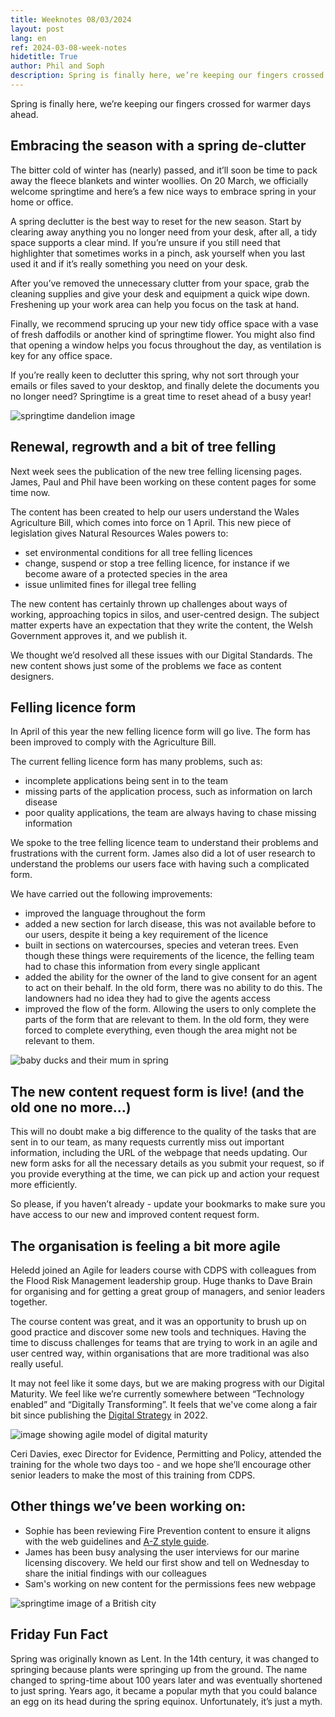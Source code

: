 ```yaml
---
title: Weeknotes 08/03/2024
layout: post
lang: en
ref: 2024-03-08-week-notes
hidetitle: True
author: Phil and Soph
description: Spring is finally here, we’re keeping our fingers crossed for warmer days ahead.
---
```


Spring is finally here, we’re keeping our fingers crossed for warmer days ahead.

## Embracing the season with a spring de-clutter

The bitter cold of winter has (nearly) passed, and it’ll soon be time to pack away the fleece blankets and winter woollies. On 20 March, we officially welcome springtime and here’s a few nice ways to embrace spring in your home or office. 

A spring declutter is the best way to reset for the new season. Start by clearing away anything you no longer need from your desk, after all, a tidy space supports a clear mind. If you’re unsure if you still need that highlighter that sometimes works in a pinch, ask yourself when you last used it and if it’s really something you need on your desk. 

After you’ve removed the unnecessary clutter from your space, grab the cleaning supplies and give your desk and equipment a quick wipe down. Freshening up your work area can help you focus on the task at hand. 

Finally, we recommend sprucing up your new tidy office space with a vase of fresh daffodils or another kind of springtime flower. You might also find that opening a window helps you focus throughout the day, as ventilation is key for any office space.

If you’re really keen to declutter this spring, why not sort through your emails or files saved to your desktop, and finally delete the documents you no longer need? Springtime is a great time to reset ahead of a busy year!

![springtime dandelion image](https://github.com/nrw-digital/week-notes/blob/8f61e776ec62345d71ee27d47af695141d2581c9/images/dandelion-463928_1280.jpg?raw=true) 

## Renewal, regrowth and a bit of tree felling

Next week sees the publication of the new tree felling licensing pages. James, Paul and Phil have been working on these content pages for some time now.

The content has been created to help our users understand the Wales Agriculture Bill, which comes into force on 1 April. This new piece of legislation gives Natural Resources Wales powers to:

+ set environmental conditions for all tree felling licences
+ change, suspend or stop a tree felling licence, for instance if we become aware of a protected species in the area 
+ issue unlimited fines for illegal tree felling
 
The new content has certainly thrown up challenges about ways of working, approaching topics in silos, and user-centred design. The subject matter experts have an expectation that they write the content, the Welsh Government approves it, and we publish it. 

We thought we’d resolved all these issues with our Digital Standards. The new content shows just some of the problems we face as content designers.

## Felling licence form

In April of this year the new felling licence form will go live. The form has been improved to comply with the Agriculture Bill.

The current felling licence form has many problems, such as:

+ incomplete applications being sent in to the team
+ missing parts of the application process, such as information on larch disease
+ poor quality applications, the team are always having to chase missing information

We spoke to the tree felling licence team to understand their problems and frustrations with the current form. James also did a lot of user research to understand the problems our users face with having such a complicated form.

We have carried out the following improvements:

+ improved the language throughout the form
+ added a new section for larch disease, this was not available before to our users, despite it being a key requirement of the licence 
+ built in sections on watercourses, species and veteran trees. Even though these things were requirements of the licence, the felling team had to chase this information from every single applicant 
+ added the ability for the owner of the land to give consent for an agent to act on their behalf. In the old form, there was no ability to do this. The landowners had no idea they had to give the agents access
+ improved the flow of the form. Allowing the users to only complete the parts of the form that are relevant to them. In the old form, they were forced to complete everything, even though the area might not be relevant to them.

![baby ducks and their mum in spring](https://github.com/nrw-digital/week-notes/blob/8f61e776ec62345d71ee27d47af695141d2581c9/images/canada-goose-5141736_1280.jpg?raw=true) 

## The new content request form is live! (and the old one no more…)

This will no doubt make a big difference to the quality of the tasks that are sent in to our team, as many requests currently miss out important information, including the URL of the webpage that needs updating. Our new form asks for all the necessary details as you submit your request, so if you provide everything at the time, we can pick up and action your request more efficiently.

So please, if you haven’t already - update your bookmarks to make sure you have access to our new and improved content request form.

## The organisation is feeling a bit more agile

Heledd joined an Agile for leaders course with CDPS with colleagues from the Flood Risk Management leadership group. Huge thanks to Dave Brain for organising and for getting a great group of managers, and senior leaders together. 

The course content was great, and it was an opportunity to brush up on good practice and discover some new tools and techniques. Having the time to discuss challenges for teams that are trying to work in an agile and user centred way, within organisations that are more traditional was also really useful. 

It may not feel like it some days, but we are making progress with our Digital Maturity. We feel like we’re currently somewhere between “Technology enabled” and “Digitally Transforming”.  It feels that we've come along a fair bit since publishing the [Digital Strategy](https://naturalresources.wales/about-us/what-we-do/strategies-and-plans/digital-strategy-for-natural-resources-wales-2022-25/?lang=en) in 2022.

![image showing agile model of digital maturity](https://github.com/nrw-digital/week-notes/blob/39c8d547e5002c331eb38b4faf7ed8b8af3df652/images/AGILE.png?raw=true) 

Ceri Davies, exec Director for Evidence, Permitting and Policy, attended the training for the whole two days too - and we hope she’ll encourage other senior leaders to make the most of this training from CDPS.

## Other things we’ve been working on:

+ Sophie has been reviewing Fire Prevention content to ensure it aligns with the web guidelines and [A-Z style guide](https://naturalresources.wales/footer-links/a-z-style-guide/?lang=en#D_Top).
+ James has been busy analysing the user interviews for our marine licensing discovery. We held our first show and tell on Wednesday to share the initial findings with our colleagues
+ Sam's working on new content for the permissions fees new webpage

![springtime image of a British city](https://github.com/nrw-digital/week-notes/blob/8f61e776ec62345d71ee27d47af695141d2581c9/images/ceclie-park-6209680_1280.jpg?raw=true) 


## Friday Fun Fact

Spring was originally known as Lent. In the 14th century, it was changed to springing because plants were springing up from the ground. The name changed to spring-time about 100 years later and was eventually shortened to just spring. Years ago, it became a popular myth that you could balance an egg on its head during the spring equinox. Unfortunately, it’s just a myth.

